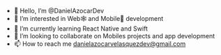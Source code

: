 - 👋 Hello, I’m @DanielAzocarDev
- 👀 I’m interested in Web🕸 and Mobile📱 development
- 🌱 I’m currently learning React Native and Swift
- 💞️ I’m looking to collaborate on Mobiles projects and app development 
- 📫 How to reach me danielazocarvelasquezdev@gmail.com

<!---
DanielAzocarDev/DanielAzocarDev is a ✨ special ✨ repository because its `README.md` (this file) appears on your GitHub profile.
You can click the Preview link to take a look at your changes.
--->
